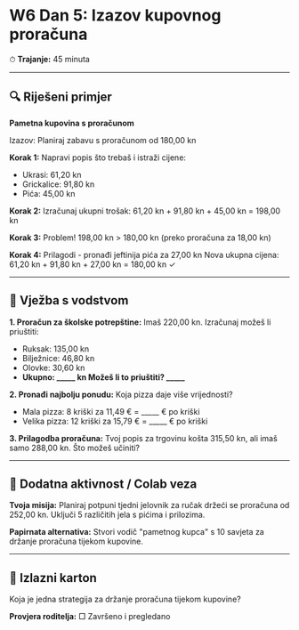 # W6 Dan 5: Izazov kupovnog proračuna

⏱ **Trajanje:** 45 minuta

---

## 🔍 Riješeni primjer

**Pametna kupovina s proračunom**

Izazov: Planiraj zabavu s proračunom od 180,00 kn

**Korak 1:** Napravi popis što trebaš i istraži cijene:
- Ukrasi: 61,20 kn
- Grickalice: 91,80 kn
- Pića: 45,00 kn

**Korak 2:** Izračunaj ukupni trošak:
61,20 kn + 91,80 kn + 45,00 kn = 198,00 kn

**Korak 3:** Problem! 198,00 kn > 180,00 kn (preko proračuna za 18,00 kn)

**Korak 4:** Prilagodi - pronađi jeftinija pića za 27,00 kn
Nova ukupna cijena: 61,20 kn + 91,80 kn + 27,00 kn = 180,00 kn ✓

---

## 📝 Vježba s vodstvom

**1. Proračun za školske potrepštine:** Imaš 220,00 kn. Izračunaj možeš li priuštiti:
   - Ruksak: 135,00 kn
   - Bilježnice: 46,80 kn
   - Olovke: 30,60 kn
   - **Ukupno: _____ kn Možeš li to priuštiti? _____**

**2. Pronađi najbolju ponudu:** Koja pizza daje više vrijednosti?
   - Mala pizza: 8 kriški za 11,49 € = _____ € po kriški
   - Velika pizza: 12 kriški za 15,79 € = _____ € po kriški

**3. Prilagodba proračuna:** Tvoj popis za trgovinu košta 315,50 kn, ali imaš samo 288,00 kn. Što možeš učiniti?

---

## 🚀 Dodatna aktivnost / Colab veza

**Tvoja misija:** Planiraj potpuni tjedni jelovnik za ručak držeći se proračuna od 252,00 kn. Uključi 5 različitih jela s pićima i prilozima.

**Papirnata alternativa:** Stvori vodič "pametnog kupca" s 10 savjeta za držanje proračuna tijekom kupovine.

---

## 🎯 Izlazni karton

Koja je jedna strategija za držanje proračuna tijekom kupovine?

**Provjera roditelja:** □ Završeno i pregledano